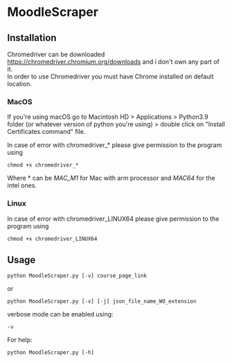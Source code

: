 # MoodleScraper
## Installation
Chromedriver can be downloaded https://chromedriver.chromium.org/downloads and i don't own any part of it.<br />
In order to use Chromedriver you must have Chrome installed on default location.

### MacOS
If you're using macOS go to Macintosh HD > Applications > Python3.9 folder (or whatever version of python you're using) > double click on "Install Certificates.command" file.

In case of error with chromedriver_* please give permission to the program using

    chmod +x chromedriver_*
Where * can be _MAC_M1_ for Mac with arm processor and _MAC64_ for the intel ones.

### Linux
In case of error with chromedriver_LINUX64 please give permission to the program using

    chmod +x chromedriver_LINUX64

## Usage
```
python MoodleScraper.py [-v] course_page_link
```
or
```
python MoodleScraper.py [-v] [-j] json_file_name_WO_extension
```
verbose mode can be enabled using:
```
-v
```
For help:
```
python MoodleScraper.py [-h]
```